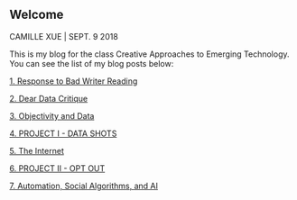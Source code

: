 ## Welcome
CAMILLE XUE | SEPT. 9 2018

This is my blog for the class Creative Approaches to Emerging Technology. You can see the list of my blog posts below:

[1. Response to Bad Writer Reading](https://camillexue.github.io/Creative-Approaches-to-Emerging-Tech/2018-09-09-bad-writer.html)

[2. Dear Data Critique](https://camillexue.github.io/Creative-Approaches-to-Emerging-Tech//2018-09-17-dear-data.html)

[3. Objectivity and Data](https://camillexue.github.io/Creative-Approaches-to-Emerging-Tech/2018-09-25-objectivity-and-data.html)

[4. PROJECT I - DATA SHOTS](https://camillexue.github.io/Creative-Approaches-to-Emerging-Tech/2018-10-01-project-1.html)

[5. The Internet](https://camillexue.github.io/Creative-Approaches-to-Emerging-Tech/2018-10-16-the-internet.html)

[6. PROJECT II - OPT OUT](https://camillexue.github.io/Creative-Approaches-to-Emerging-Tech/2018-10-31-opt-out.html)

[7. Automation, Social Algorithms, and AI](https://camillexue.github.io/Creative-Approaches-to-Emerging-Tech/2018-11-13-automation.html)

